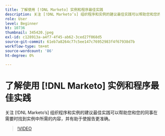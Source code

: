 ```yaml
---
title: 了解使用 [!DNL Marketo] 实例和程序最佳实践
description: 关注 [!DNL Marketo’s] 组织程序和实例的建议最佳实践可以帮助您和您的同事在需要时找到实例中所需的内容，并有助于使报告更准确。
role: User
level: Beginner
kt: 10736
thumbnail: 345420.jpeg
exl-id: c128913a-a4f7-4f45-ab62-3ced27f068d5
source-git-commit: 61eb7a8264c77c5ee147c76952983f4f67938d7b
workflow-type: tm+mt
source-wordcount: '86'
ht-degree: 0%

---
```


# 了解使用 [!DNL Marketo] 实例和程序最佳实践

关注 [!DNL Marketo’s] 组织程序和实例的建议最佳实践可以帮助您和您的同事在需要时找到实例中所需的内容，并有助于使报告更准确。

>[!VIDEO](https://video.tv.adobe.com/v/345420/?quality=12&learn=on)
